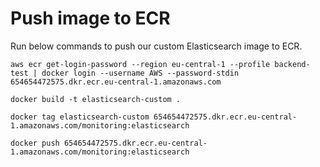 # Push image to ECR
Run below commands to push our custom Elasticsearch image to ECR.
```
aws ecr get-login-password --region eu-central-1 --profile backend-test | docker login --username AWS --password-stdin 654654472575.dkr.ecr.eu-central-1.amazonaws.com
```

```
docker build -t elasticsearch-custom .
```

```
docker tag elasticsearch-custom 654654472575.dkr.ecr.eu-central-1.amazonaws.com/monitoring:elasticsearch
```

```
docker push 654654472575.dkr.ecr.eu-central-1.amazonaws.com/monitoring:elasticsearch
```